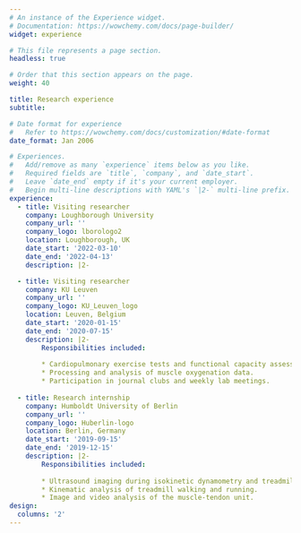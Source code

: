 ```yaml
---
# An instance of the Experience widget.
# Documentation: https://wowchemy.com/docs/page-builder/
widget: experience

# This file represents a page section.
headless: true

# Order that this section appears on the page.
weight: 40

title: Research experience
subtitle:

# Date format for experience
#   Refer to https://wowchemy.com/docs/customization/#date-format
date_format: Jan 2006

# Experiences.
#   Add/remove as many `experience` items below as you like.
#   Required fields are `title`, `company`, and `date_start`.
#   Leave `date_end` empty if it's your current employer.
#   Begin multi-line descriptions with YAML's `|2-` multi-line prefix.
experience:
  - title: Visiting researcher
    company: Loughborough University
    company_url: ''
    company_logo: lborologo2
    location: Loughborough, UK
    date_start: '2022-03-10'
    date_end: '2022-04-13'
    description: |2-

  - title: Visiting researcher
    company: KU Leuven
    company_url: ''
    company_logo: KU_Leuven_logo
    location: Leuven, Belgium
    date_start: '2020-01-15'
    date_end: '2020-07-15'
    description: |2-
        Responsibilities included:
        
        * Cardiopulmonary exercise tests and functional capacity assessments in patients with cardiovascular diseases.
        * Processing and analysis of muscle oxygenation data.
        * Participation in journal clubs and weekly lab meetings.
        
  - title: Research internship
    company: Humboldt University of Berlin
    company_url: ''
    company_logo: Huberlin-logo
    location: Berlin, Germany
    date_start: '2019-09-15'
    date_end: '2019-12-15'
    description: |2-
        Responsibilities included:
        
        * Ultrasound imaging during isokinetic dynamometry and treadmill tests.
        * Kinematic analysis of treadmill walking and running.
        * Image and video analysis of the muscle-tendon unit.
design:
  columns: '2'
---
```

